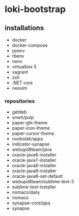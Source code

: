 # loki-bootstrap

## installations
 - docker
 - docker-compose
 - pyenv
 - rbenv
 - nenv
 - virtualbox 5
 - vagrant
 - zsh
 - .NET core
 - neovim

### repositories
 - getdeb
 - snwh/pulp
  - paper-gtk-theme
  - paper-icon-theme
  - paper-cursor-theme
 - noobslab/apps
  - indicator-synapse
 - webupd8team/java
  - oracle-java6-installer
  - oracle-java7-installer
  - oracle-java8-installer
  - oracle-java9-installer
  - oracle-java8-set-default
 - webupd8team/sublime-text-3
  - sublime-test-installer
 - nomacs/daily
  - nomacs
 - synapse-core/ppa
  - synapse
